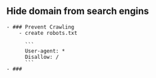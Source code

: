 ## Hide domain from search engins
	- ### Prevent Crawling
		- create robots.txt 
		  
		  ```
		  User-agent: *
		  Disallow: /
		  ```
	- ###